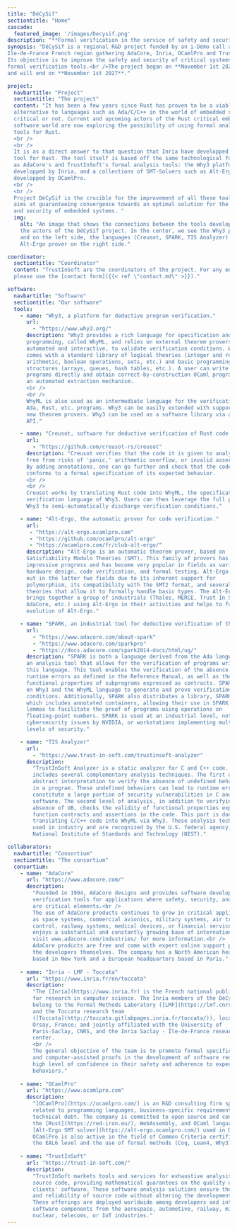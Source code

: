 ```yaml
---
title: "DéCySif"
sectiontitle: "Home"
cascade:
  featured_image: '/images/Decysif.png'
description: "**Formal verification in the service of safety and security**"
synopsis: "DéCySif is a regional R&D project funded by an i-Démo call and the
Ile-de-France French region gathering AdaCore, Inria, OCamlPro and TrustInSoft.
Its objective is to improve the safety and security of critical systems using
formal verification tools.<br />The project began on **November 1st 2022**
and will end on **November 1st 2027**."

project:
  navbartitle: "Project"
  sectiontitle: "The project"
  content: "It has been a few years since Rust has proven to be a viable
  alternative to languages such as Ada/C/C++ in the world of embedded software,
  critical or not. Current and upcoming actors of the Rust critical embedded
  software world are now exploring the possibility of using formal analysis
  tools for Rust.
  <br />
  <br />
  It is as a direct answer to that question that Inria have developped Creusot, a
  tool for Rust. The tool itself is based off the same technological foundations
  as AdaCore's and TrustInSoft's formal analysis tools: the Why3 platform,
  developped by Inria, and a collections of SMT-Solvers such as Alt-Ergo,
  developped by OCamlPro.
  <br />
  <br />
  Project DéCySif is the crucible for the improvement of all these tools and
  aims at guaranteeing convergence towards an optimal solution for the safety
  and security of embedded systems. "
  img:
    alt: "An image that shows the connections between the tools developed by
    the actors of the DéCySif project. In the center, we see the Why3 platform,
    and on the left side, the languages (Creusot, SPARK, TIS Analyzer) and the
    Alt-Ergo prover on the right side."

coordinator:
  sectiontitle: "Coordinator"
  content: "TrustInSoft are the coordinators of the project. For any enquiry,
  please use the [contact form]({{< ref \"contact.md\" >}})."

software:
  navbartitle: "Software"
  sectiontitle: "Our software"
  tools:
    - name: "Why3, a platform for deductive program verification."
      url:
        - "https://www.why3.org/"
      description: "Why3 provides a rich language for specification and
      programming, called WhyML, and relies on external theorem provers, both
      automated and interactive, to validate verification conditions. Why3
      comes with a standard library of logical theories (integer and real
      arithmetic, boolean operations, sets, etc.) and basic programming data
      structures (arrays, queues, hash tables, etc.). A user can write WhyML
      programs directly and obtain correct-by-construction OCaml programs via
      an automated extraction mechanism.
      <br />
      <br />
      WhyML is also used as an intermediate language for the verification of C,
      Ada, Rust, etc. programs. Why3 can be easily extended with support for
      new theorem provers. Why3 can be used as a software library via an OCaml
      API."

    - name: "Creusot, software for deductive verification of Rust code."
      url:
        - "https://github.com/creusot-rs/creusot"
      description: "Creusot verifies that the code it is given to analyze is
      free from risks of 'panic,' arithmetic overflow, or invalid assertions.
      By adding annotations, one can go further and check that the code
      conforms to a formal specification of its expected behavior.
      <br />
      <br />
      Creusot works by translating Rust code into WhyML, the specification and
      verification language of Why3. Users can then leverage the full power of
      Why3 to semi-automatically discharge verification conditions."

    - name: "Alt-Ergo, the automatic prover for code verification."
      url:
       - "https://alt-ergo.ocamlpro.com"
       - "https://github.com/ocamlpro/alt-ergo"
       - "https://ocamlpro.com/fr/club-alt-ergo/"
      description: "Alt-Ergo is an automatic theorem prover, based on
      Satisfiability Modulo Theories (SMT). This family of provers has made
      impressive progress and has become very popular in fields as varied as
      hardware design, code verification, and formal testing. Alt-Ergo stands
      out in the latter two fields due to its inherent support for
      polymorphism, its compatibility with the SMT2 format, and several
      theories that allow it to formally handle basic types. The Alt-Ergo Club
      brings together a group of industrials (Thales, MERCE, Trust In Soft,
      AdaCore, etc.) using Alt-Ergo in their activities and helps to fund the
      evolution of Alt-Ergo."

    - name: "SPARK, an industrial tool for deductive verification of the Ada language."
      url:
        - "https://www.adacore.com/about-spark"
        - "https://www.adacore.com/sparkpro"
        - "https://docs.adacore.com/spark2014-docs/html/ug/"
      description: "SPARK is both a language derived from the Ada language and
      an analysis tool that allows for the verification of programs written in
      this language. This tool enables the verification of the absence of
      runtime errors as defined in the Reference Manual, as well as the
      functional properties of subprograms expressed as contracts. SPARK relies
      on Why3 and the WhyML language to generate and prove verification
      conditions. Additionally, SPARK also distributes a library, SPARKlib,
      which includes annotated containers, allowing their use in SPARK code, or
      lemmas to facilitate the proof of programs using operations on
      floating-point numbers. SPARK is used at an industrial level, notably for
      cybersecurity issues by NVIDIA, or workstations implementing multiple
      levels of security."    

    - name: "TIS Analyzer"
      url:
        - "https://www.trust-in-soft.com/trustinsoft-analyzer"
      description:
        "TrustInSoft Analyzer is a static analyzer for C and C++ code. It
        includes several complementary analysis techniques. The first uses
        abstract interpretation to verify the absence of undefined behaviors (UB)
        in a program. These undefined behaviors can lead to runtime errors and
        constitute a large portion of security vulnerabilities in C and C++
        software. The second level of analysis, in addition to verifying the
        absence of UB, checks the validity of functional properties expressed as
        function contracts and assertions in the code. This part is done by
        translating C/C++ code into WhyML via Why3. These analysis techniques are
        used in industry and are recognized by the U.S. federal agency, the
        National Institute of Standards and Technology (NIST)."

collaborators:
  navbartitle: "Consortium"
  sectiontitle: "The consortium"
  consortium:
    - name: "AdaCore"
      url: "https://www.adacore.com/"
      description:
        "Founded in 1994, AdaCore designs and provides software development and
        verification tools for applications where safety, security, and reliability
        are critical elements.<br />
        The use of AdaCore products continues to grow in critical applications such
        as space systems, commercial avionics, military systems, air traffic
        control, railway systems, medical devices, or financial services. AdaCore
        enjoys a substantial and constantly growing base of international clients;
        visit www.adacore.com/industries/ for more information.<br />
        AdaCore products are free and come with expert online support provided by
        the developers themselves. The company has a North American headquarters
        based in New York and a European headquarters based in Paris."
    
    - name: "Inria - LMF - Toccata"
      url: "https://www.inria.fr/en/toccata"
      description: 
        "The [Inria](https://www.inria.fr) is the French national public institute
        for research in computer science. The Inria members of the DéCySif project
        belong to the Formal Methods Laboratory ([LMF](https://lmf.cnrs.fr/))
        and the Toccata research team
        ([Toccata](http://toccata.gitlabpages.inria.fr/toccata/)), located in
        Orsay, France; and jointly affiliated with the University of
        Paris-Saclay, CNRS, and the Inria Saclay - Île-de-France research
        center.
        <br />
        The general objective of the team is to promote formal specifications
        and computer-assisted proofs in the development of software requiring a
        high level of confidence in their safety and adherence to expected
        behaviors."
    
    - name: "OCamlPro"
      url: "https://www.ocamlpro.com"
      description:
        "[OCamlPro](https://ocamlpro.com/) is an R&D consulting firm specializing in engineering problems
        related to programming languages, business-specific requirements, or
        technical debt. The company is committed to open source and contributes to
        the [Rust](https://red-iron.eu/), WebAssembly, and OCaml languages. The company also develops the
        [Alt-Ergo SMT solver](https://alt-ergo.ocamlpro.com/) used in DéCySif.<br />
        OCamlPro is also active in the field of Common Criteria certification at
        the EAL6 level and the use of formal methods (Coq, Lean4, Why3)."
    
    - name: "TrustInSoft"
      url: "https://trust-in-soft.com/"
      description:
        "TrustInSoft markets tools and services for exhaustive analysis of C and C++
        source code, providing mathematical guarantees on the quality of their
        clients' software. These software analysis solutions ensure the security
        and reliability of source code without altering the development process.
        These offerings are deployed worldwide among developers and integrators of
        software components from the aerospace, automotive, railway, military,
        nuclear, telecoms, or IoT industries."
---
```

